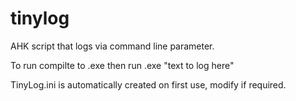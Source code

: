 # tinylog
AHK script that logs via command line parameter.

To run compilte to .exe then run <filename>.exe "text to log here"

TinyLog.ini is automatically created on first use, modify if required.
